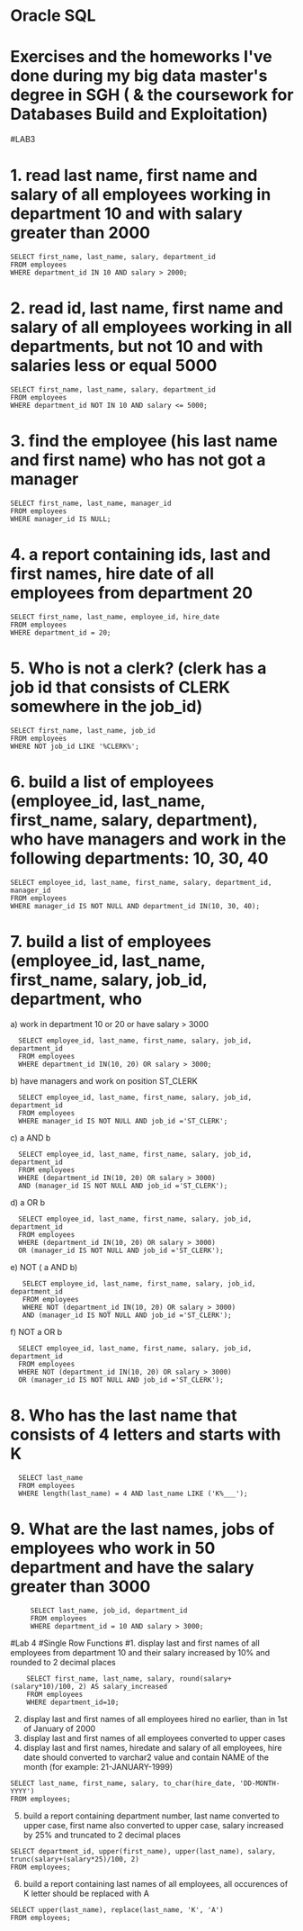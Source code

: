 # Oracle SQL
# Exercises and the homeworks I've done during my big data master's degree in SGH ( & the coursework for Databases Build and Exploitation)

#LAB3
# 1. read last name, first name and salary of all employees working in department 10 and with salary greater than 2000
    SELECT first_name, last_name, salary, department_id
    FROM employees
    WHERE department_id IN 10 AND salary > 2000;

# 2. read id, last name, first name and salary of all employees working in all departments, but not 10 and with salaries less or equal 5000
    SELECT first_name, last_name, salary, department_id
    FROM employees
    WHERE department_id NOT IN 10 AND salary <= 5000;

# 3. find the employee (his last name and first name) who has not got a manager
    SELECT first_name, last_name, manager_id
    FROM employees
    WHERE manager_id IS NULL;

# 4. a report containing ids, last and first names, hire date of all employees from department 20
    SELECT first_name, last_name, employee_id, hire_date
    FROM employees
    WHERE department_id = 20;

# 5. Who is not a clerk? (clerk has a job id that consists of CLERK somewhere in the job_id)
    SELECT first_name, last_name, job_id
    FROM employees
    WHERE NOT job_id LIKE '%CLERK%';

# 6. build a list of employees (employee_id, last_name, first_name, salary, department), who have managers and work in the following departments: 10, 30, 40
    SELECT employee_id, last_name, first_name, salary, department_id, manager_id
    FROM employees
    WHERE manager_id IS NOT NULL AND department_id IN(10, 30, 40);

# 7. build a list of employees (employee_id, last_name, first_name, salary, job_id, department, who
   a) work in department 10 or 20 or have salary > 3000
   
      SELECT employee_id, last_name, first_name, salary, job_id, department_id
      FROM employees
      WHERE department_id IN(10, 20) OR salary > 3000;

   b) have managers and work on position ST_CLERK
   
      SELECT employee_id, last_name, first_name, salary, job_id, department_id
      FROM employees
      WHERE manager_id IS NOT NULL AND job_id ='ST_CLERK';
      
   c) a AND b
   
      SELECT employee_id, last_name, first_name, salary, job_id, department_id
      FROM employees
      WHERE (department_id IN(10, 20) OR salary > 3000) 
      AND (manager_id IS NOT NULL AND job_id ='ST_CLERK');
      
   d) a OR b
   
   
      SELECT employee_id, last_name, first_name, salary, job_id, department_id
      FROM employees
      WHERE (department_id IN(10, 20) OR salary > 3000)
      OR (manager_id IS NOT NULL AND job_id ='ST_CLERK');

   e) NOT ( a AND b)
   
       SELECT employee_id, last_name, first_name, salary, job_id, department_id
       FROM employees
       WHERE NOT (department_id IN(10, 20) OR salary > 3000) 
       AND (manager_id IS NOT NULL AND job_id ='ST_CLERK');
      
   f) NOT a OR b
   
      SELECT employee_id, last_name, first_name, salary, job_id, department_id
      FROM employees
      WHERE NOT (department_id IN(10, 20) OR salary > 3000)
      OR (manager_id IS NOT NULL AND job_id ='ST_CLERK');

# 8. Who has the last name that consists of 4 letters and starts with K
      SELECT last_name
      FROM employees
      WHERE length(last_name) = 4 AND last_name LIKE ('K%___');


# 9. What are the last names, jobs of employees who work in 50 department and have the salary greater than 3000
         SELECT last_name, job_id, department_id
         FROM employees
         WHERE department_id = 10 AND salary > 3000;
        
      
 #Lab 4
 #Single Row Functions
 #1. display last and first names of all employees from department 10 and their salary increased by 10% and rounded to 2 decimal places
   
        SELECT first_name, last_name, salary, round(salary+(salary*10)/100, 2) AS salary_increased
        FROM employees
        WHERE department_id=10;
        
   2. display last and first names of all employees hired no earlier, than in 1st of January of 2000
   3. display last and first names of all employees converted to upper cases
   4. display last and first names, hiredate and salary of all employees, hire date should
      converted to varchar2 value and contain NAME of the month (for example: 21-JANUARY-1999)
      
    SELECT last_name, first_name, salary, to_char(hire_date, 'DD-MONTH-YYYY')
    FROM employees;

   5. build a report containing department number, last name converted to upper case, first name also converted to upper case, salary increased by 25% and truncated to 2 decimal places      
   
    SELECT department_id, upper(first_name), upper(last_name), salary, trunc(salary+(salary*25)/100, 2) 
    FROM employees;
    
   6. build a report containing last names of all employees, all occurences of K letter should be replaced with A
   
    SELECT upper(last_name), replace(last_name, 'K', 'A')
    FROM employees;
